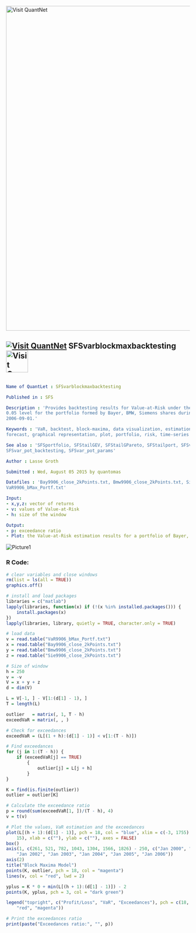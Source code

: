 
[<img src="https://github.com/QuantLet/Styleguide-and-FAQ/blob/master/pictures/banner.png" width="888" alt="Visit QuantNet">](http://quantlet.de/)

## [<img src="https://github.com/QuantLet/Styleguide-and-FAQ/blob/master/pictures/qloqo.png" alt="Visit QuantNet">](http://quantlet.de/) **SFSvarblockmaxbacktesting** [<img src="https://github.com/QuantLet/Styleguide-and-FAQ/blob/master/pictures/QN2.png" width="60" alt="Visit QuantNet 2.0">](http://quantlet.de/)

```yaml

Name of QuantLet : SFSvarblockmaxbacktesting

Published in : SFS

Description : 'Provides backtesting results for Value-at-Risk under the Block Maxima Model with
0.05 level for the portfolio formed by Bayer, BMW, Siemens shares during from 1992-01-01 to
2006-09-01.'

Keywords : 'VaR, backtest, block-maxima, data visualization, estimation, exceedance, financial,
forecast, graphical representation, plot, portfolio, risk, time-series'

See also : 'SFSportfolio, SFStailGEV, SFStailGPareto, SFStailport, SFSvar_block_max_params,
SFSvar_pot_backtesting, SFSvar_pot_params'

Author : Lasse Groth

Submitted : Wed, August 05 2015 by quantomas

Datafiles : 'Bay9906_close_2kPoints.txt, Bmw9906_close_2kPoints.txt, Sie9906_close_2kPoints.txt,
VaR9906_bMax_Portf.txt'

Input: 
- x,y,z: vector of returns
- v: values of Value-at-Risk
- h: size of the window

Output: 
- p: exceedance ratio
- Plot: the Value-at-Risk estimation results for a portfolio of Bayer, BMW and Siemens stock.

```

![Picture1](SFSvarblockmaxbacktesting-1.png)


### R Code:
```r
# clear variables and close windows
rm(list = ls(all = TRUE))
graphics.off()

# install and load packages
libraries = c("matlab")
lapply(libraries, function(x) if (!(x %in% installed.packages())) {
    install.packages(x)
})
lapply(libraries, library, quietly = TRUE, character.only = TRUE)

# load data
v = read.table("VaR9906_bMax_Portf.txt")
x = read.table("Bay9906_close_2kPoints.txt")
y = read.table("Bmw9906_close_2kPoints.txt")
z = read.table("Sie9906_close_2kPoints.txt")

# Size of window
h = 250
v = -v
V = x + y + z
d = dim(V)

L = V[-1, ] - V[1:(d[1] - 1), ]
T = length(L)

outlier   = matrix(, 1, T - h)
exceedVaR = matrix(, , )

# Check for exceedances
exceedVaR = (L[(1 + h):(d[1] - 1)] < v[1:(T - h)])  

# Find exceedances
for (j in 1:(T - h)) {
    if (exceedVaR[j] == TRUE) 
        {
            outlier[j] = L[j + h]
        }  
}

K = find(is.finite(outlier))
outlier = outlier[K]

# Calculate the exceedance ratio
p = round(sum(exceedVaR[1, ])/(T - h), 4)  
v = t(v)

# Plot the values, VaR estimation and the exceedances
plot(L[(h + 1):(d[1] - 1)], pch = 18, col = "blue", xlim = c(-3, 1755), ylim = c(-14, 
    15), xlab = c(""), ylab = c(""), axes = FALSE)
box()
axis(1, c(261, 521, 782, 1043, 1304, 1566, 1826) - 250, c("Jan 2000", "Jan 2001", 
    "Jan 2002", "Jan 2003", "Jan 2004", "Jan 2005", "Jan 2006"))
axis(2)
title("Block Maxima Model")
points(K, outlier, pch = 18, col = "magenta")
lines(v, col = "red", lwd = 2)

yplus = K * 0 + min(L[(h + 1):(d[1] - 1)]) - 2
points(K, yplus, pch = 3, col = "dark green")

legend("topright", c("Profit/Loss", "VaR", "Exceedances"), pch = c(18, 15, 18), col = c("blue", 
    "red", "magenta"))

# Print the exceedances ratio
print(paste("Exceedances ratio:", "", p)) 

```
